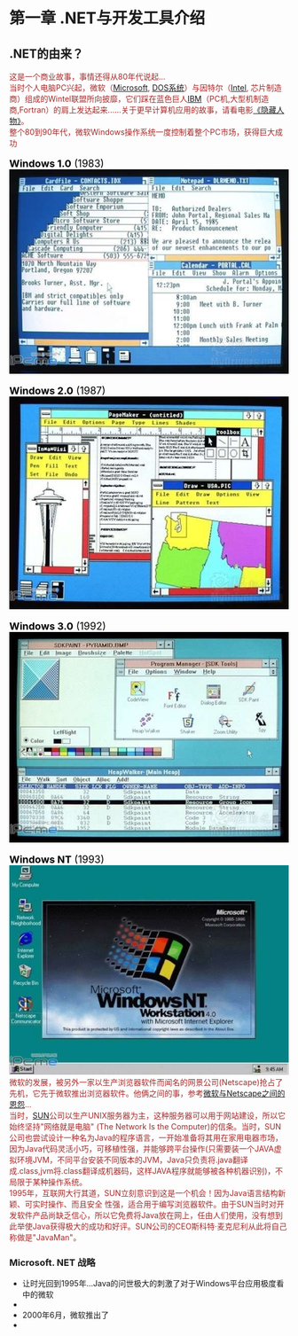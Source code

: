 # **第一章  .NET与开发工具介绍**

## **.NET的由来**？
<font color =brown>这是一个商业故事，事情还得从80年代说起...<br>当时个人电脑PC兴起，微软（[Microsoft], [DOS系统]）与因特尔（[Intel], 芯片制造商）组成的Wintel联盟所向披靡，它们踩在蓝色巨人[IBM]（PC机,大型机制造商,Fortran）的肩上发达起来......关于更早计算机应用的故事，请看电影[《隐藏人物》]。
<br>整个80到90年代，微软Windows操作系统一度控制着整个PC市场，获得巨大成功
 <br><br><font color = black size =4> **Windows 1.0** (1983) </font> <br>![](./img/1.jpg) 
 <br><br><font color = black size =4> **Windows 2.0** (1987) </font> <br>![](./img/2.jpg) 
 <br><br><font color = black size =4> **Windows 3.0** (1992) </font> <br>![](./img/3.jpg) 
 <br><br><font color = black size =4> **Windows NT** (1993)  </font> <br>![](./img/5.jpg) 
<br>微软的发展，被另外一家以生产浏览器软件而闻名的网景公司(Netscape)抢占了先机，它先于微软推出浏览器软件。他俩之间的事，参考[微软与Netscape之间的恩怨]...<br>
    当时，[SUN]公司以生产UNIX服务器为主，这种服务器可以用于网站建设，所以它始终坚持"网络就是电脑"
(The Network Is the Computer)的信条。当时，SUN公司也尝试设计一种名为Java的程序语言，一开始准备将其用在家用电器市场，因为Java代码灵活小巧，可移植性强，并能够跨平台操作(只需要装一个JAVA虚拟环境JVM，不同平台安装不同版本的JVM，Java只负责将.java翻译成.class,jvm将.class翻译成机器码，这样JAVA程序就能够被各种机器识别)，不局限于某种操作系统。<br>
    1995年，互联网大行其道，SUN立刻意识到这是一个机会！因为Java语言结构新颖、可实时操作、而且安全
性强，适合用于编写浏览器软件。由于SUN当时对开发软件产品尚缺乏信心，所以它免费将Java放在网上，任由人们使用，没有想到此举使Java获得极大的成功和好评。SUN公司的CEO斯科特·麦克尼利从此将自己称做是"JavaMan"。</font>

### Microsoft. NET 战略
* 让时光回到1995年...Java的问世极大的刺激了对于Windows平台应用极度看中的微软
* 
* 2000年6月，微软推出了
* 


<!-- 下面是本文档中用到的链接 --->
[《隐藏人物》]: https://baike.baidu.com/item/%E9%9A%90%E8%97%8F%E4%BA%BA%E7%89%A9/2454257?fr=aladdin
[DOS系统]:http://www.pc811.com/xitong/26367.html
[Microsoft]:https://www.microsoft.com/
[Intel]:https://www.intel.com/
[IBM]:https://www.ibm.com/
[微软与Netscape之间的恩怨]: https://en.wikipedia.org/wiki/Netscape
[SUN]:https://www.oracle.com/sun/index.html